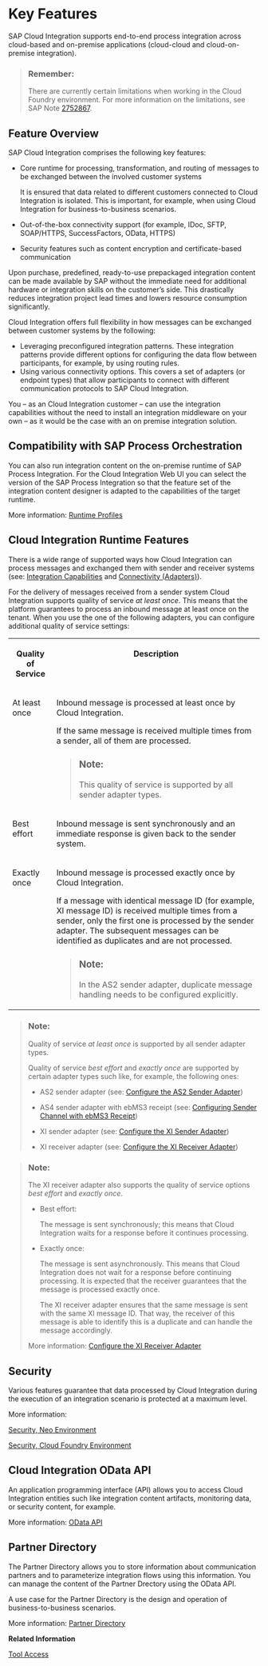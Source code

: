 <!-- loio4fdd8a3fde434e4a9c237342700feff8 -->

# Key Features

SAP Cloud Integration supports end-to-end process integration across cloud-based and on-premise applications \(cloud-cloud and cloud-on-premise integration\).

> ### Remember:  
> There are currently certain limitations when working in the Cloud Foundry environment. For more information on the limitations, see SAP Note [2752867](https://me.sap.com/notes/2752867).



<a name="loio4fdd8a3fde434e4a9c237342700feff8__section_pxd_p25_3nb"/>

## Feature Overview

SAP Cloud Integration comprises the following key features:

-   Core runtime for processing, transformation, and routing of messages to be exchanged between the involved customer systems

    It is ensured that data related to different customers connected to Cloud Integration is isolated. This is important, for example, when using Cloud Integration for business-to-business scenarios.

-   Out-of-the-box connectivity support \(for example, IDoc, SFTP, SOAP/HTTPS, SuccessFactors, OData, HTTPS\)
-   Security features such as content encryption and certificate-based communication

Upon purchase, predefined, ready-to-use prepackaged integration content can be made available by SAP without the immediate need for additional hardware or integration skills on the customer’s side. This drastically reduces integration project lead times and lowers resource consumption significantly.

Cloud Integration offers full flexibility in how messages can be exchanged between customer systems by the following:

-   Leveraging preconfigured integration patterns. These integration patterns provide different options for configuring the data flow between participants, for example, by using routing rules.
-   Using various connectivity options. This covers a set of adapters \(or endpoint types\) that allow participants to connect with different communication protocols to SAP Cloud Integration.

You – as an Cloud Integration customer – can use the integration capabilities without the need to install an integration middleware on your own – as it would be the case with an on premise integration solution.



<a name="loio4fdd8a3fde434e4a9c237342700feff8__section_xjz_fg5_3nb"/>

## Compatibility with SAP Process Orchestration

You can also run integration content on the on-premise runtime of SAP Process Integration. For the Cloud Integration Web UI you can select the version of the SAP Process Integration so that the feature set of the integration content designer is adapted to the capabilities of the target runtime.

More information: [Runtime Profiles](../IntegrationSettings/runtime-profiles-8007daa.md)



<a name="loio4fdd8a3fde434e4a9c237342700feff8__section_bhf_nh5_3nb"/>

## Cloud Integration Runtime Features

There is a wide range of supported ways how Cloud Integration can process messages and exchanged them with sender and receiver systems \(see: [Integration Capabilities](integration-capabilities-e32cede.md) and [Connectivity \(Adapters\)](connectivity-adapters-55325f2.md)\).

For the delivery of messages received from a sender system Cloud Integration supports quality of service *at least once*. This means that the platform guarantees to process an inbound message at least once on the tenant. When you use the one of the following adapters, you can configure additional quality of service settings:


<table>
<tr>
<th valign="top">

Quality of Service



</th>
<th valign="top">

Description



</th>
</tr>
<tr>
<td valign="top">

At least once



</td>
<td valign="top">

Inbound message is processed at least once by Cloud Integration.

If the same message is received multiple times from a sender, all of them are processed.

> ### Note:  
> This quality of service is supported by all sender adapter types.



</td>
</tr>
<tr>
<td valign="top">

Best effort



</td>
<td valign="top">

Inbound message is sent synchronously and an immediate response is given back to the sender system.



</td>
</tr>
<tr>
<td valign="top">

Exactly once



</td>
<td valign="top">

Inbound message is processed exactly once by Cloud Integration.

If a message with identical message ID \(for example, XI message ID\) is received multiple times from a sender, only the first one is processed by the sender adapter. The subsequent messages can be identified as duplicates and are not processed.

> ### Note:  
> In the AS2 sender adapter, duplicate message handling needs to be configured explicitly.



</td>
</tr>
</table>

> ### Note:  
> Quality of service *at least once* is supported by all sender adapter types.
> 
> Quality of service *best effort* and *exactly once* are supported by certain adapter types such like, for example, the following ones:
> 
> -   AS2 sender adapter \(see: [Configure the AS2 Sender Adapter](../Development/configure-the-as2-sender-adapter-5d7ee17.md)\)
> 
> -   AS4 sender adapter with ebMS3 receipt \(see: [Configuring Sender Channel with ebMS3 Receipt](../Development/configuring-sender-channel-with-ebms3-receipt-428ae65.md)\)
> 
> -   XI sender adapter \(see: [Configure the XI Sender Adapter](../Development/configure-the-xi-sender-adapter-41a1a57.md)\)
> 
> -   XI receiver adapter \(see: [Configure the XI Receiver Adapter](../Development/configure-the-xi-receiver-adapter-5d2670f.md)\)

> ### Note:  
> The XI receiver adapter also supports the quality of service options *best effort* and *exactly once*.
> 
> -   Best effort:
> 
>     The message is sent synchronously; this means that Cloud Integration waits for a response before it continues processing.
> 
> -   Exactly once:
> 
>     The message is sent asynchronously. This means that Cloud Integration does not wait for a response before continuing processing. It is expected that the receiver guarantees that the message is processed exactly once.
> 
>     The XI receiver adapter ensures that the same message is sent with the same XI message ID. That way, the receiver of this message is able to identify this is a duplicate and can handle the message accordingly.
> 
> 
> More information: [Configure the XI Receiver Adapter](../Development/configure-the-xi-receiver-adapter-5d2670f.md)



<a name="loio4fdd8a3fde434e4a9c237342700feff8__section_mnb_yh5_3nb"/>

## Security

Various features guarantee that data processed by Cloud Integration during the execution of an integration scenario is protected at a maximum level.

More information:

[Security, Neo Environment](../SecurityNeo/security-neo-environment-cfade20.md)

[Security, Cloud Foundry Environment](../SecurityCF/security-cloud-foundry-environment-eb9923e.md)



<a name="loio4fdd8a3fde434e4a9c237342700feff8__section_qxv_2g5_3nb"/>

## Cloud Integration OData API

An application programming interface \(API\) allows you to access Cloud Integration entities such like integration content artifacts, monitoring data, or security content, for example.

More information: [OData API](../Development/odata-api-a617d6f.md)



<a name="loio4fdd8a3fde434e4a9c237342700feff8__section_z5c_z25_3nb"/>

## Partner Directory

The Partner Directory allows you to store information about communication partners and to parameterize integration flows using this information. You can manage the content of the Partner Drectory using the OData API.

A use case for the Partner Directory is the design and operation of business-to-business scenarios.

More information: [Partner Directory](partner-directory-e7fa1e2.md)

**Related Information**  


[Tool Access](tool-access-30e39fa.md "You can access and manage integration content and operate and monitor integration artifacts and messages at runtime.")

